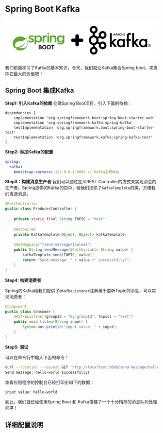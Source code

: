# Spring Boot Kafka

![spring-boot-kafka](../images/spring-boot-kafka.webp)

我们前面学习了Kafka的基本知识，今天，我们就让Kafka集合Spring boot，来发挥它最大的价值吧！

## Spring Boot 集成Kafka

**Step1: 引入Kafka的依赖**
创建Spring Boot项目，引入下面的依赖：
```
dependencies {
	implementation 'org.springframework.boot:spring-boot-starter-web'
	implementation 'org.springframework.kafka:spring-kafka'
	testImplementation 'org.springframework.boot:spring-boot-starter-test'
	testImplementation 'org.springframework.kafka:spring-kafka-test'
}
```

**Step2: 添加Kafka的配置**
```yml
spring:
  kafka:
    bootstrap-servers: 127.0.0.1:9092 // Kafka主机地址
```

**Step3：构建消息生产者**
我们可以通过定义REST Controller的方式来实现消息的生产者。Spring提供的Kafka的包中，给我们提供了`KafkaTemplate`的类，方便我们发送消息。
```java
@RestController
public class ProducerController {

    private static final String TOPIC = "test";

    @Autowired
    private KafkaTemplate<Object, Object> kafkaTemplate;

    @GetMapping("/send-message/{value}")
    public String sendMessage(@PathVariable String value) {
        kafkaTemplate.send(TOPIC, value);
        return "Send message: " + value +" successfully!";
    }
}
```

**Step4: 构建消费者**

Spring的Kafka给我们提供了`@KafkaListener`注解用于监听Topic的消息，可以实现消费者：
```java
@Component
public class Consumer {
    @KafkaListener(groupId = "my-groupId", topics = "test")
    public void listen(String input) {
        System.out.println("input value: " + input);
    }
}
```

**Step5: 测试**

可以在命令行中输入下面的命令：
```bash
curl --location --request GET 'http://localhost:8080/send-message/hello-world'
Send message: hello-world successfully!
```

查看应用程序的控制台已经打印出如下的数据：
```bash
input value: hello-world
```

到此，我们就已经使用Spring Boot 和 Kafka搭建了一个十分精简的消息队列处理程序！

## 详细配置说明

